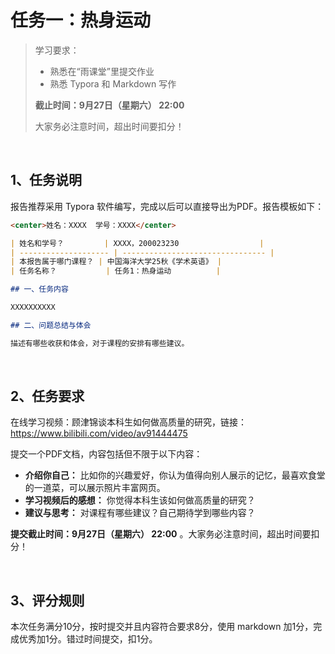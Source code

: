 
# 任务一：热身运动

> 学习要求：
>
> - 熟悉在“雨课堂”里提交作业
> - 熟悉 Typora 和 Markdown 写作 
>
> **截止时间：9月27日（星期六） 22:00** 
>
> 大家务必注意时间，超出时间要扣分！

<br>

## 1、任务说明

报告推荐采用 Typora 软件编写，完成以后可以直接导出为PDF。报告模板如下：

```markdown
<center>姓名：XXXX  学号：XXXX</center>

| 姓名和学号？         | XXXX，200023230                  |
| -------------------- | -------------------------------- |
| 本报告属于哪门课程？ | 中国海洋大学25秋《学术英语》 |
| 任务名称？           | 任务1：热身运动          |

## 一、任务内容

XXXXXXXXXX

## 二、问题总结与体会

描述有哪些收获和体会，对于课程的安排有哪些建议。

```

<br>

## 2、任务要求

在线学习视频：顾津锦谈本科生如何做高质量的研究，链接：https://www.bilibili.com/video/av91444475

提交一个PDF文档，内容包括但不限于以下内容：

- **介绍你自己：** 比如你的兴趣爱好，你认为值得向别人展示的记忆，最喜欢食堂的一道菜，可以展示照片丰富网页。
- **学习视频后的感想：** 你觉得本科生该如何做高质量的研究？
- **建议与思考：** 对课程有哪些建议？自己期待学到哪些内容？

**提交截止时间：9月27日（星期六） 22:00**  。大家务必注意时间，超出时间要扣分！

<br>

## 3、评分规则

本次任务满分10分，按时提交并且内容符合要求8分，使用 markdown 加1分，完成优秀加1分。错过时间提交，扣1分。
